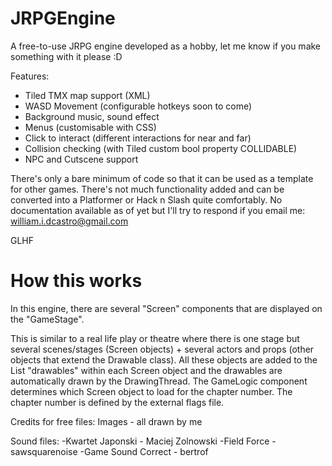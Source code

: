 # JRPGEngine
A free-to-use JRPG engine developed as a hobby, let me know if you make something with it please :D

Features:
- Tiled TMX map support (XML)
- WASD Movement (configurable hotkeys soon to come)
- Background music, sound effect
- Menus (customisable with CSS)
- Click to interact (different interactions for near and far)
- Collision checking (with Tiled custom bool property COLLIDABLE)
- NPC and Cutscene support

There's only a bare minimum of code so that it can be used as a template for other games. There's not much functionality added and can be converted into a Platformer or Hack n Slash quite comfortably.
No documentation available as of yet but I'll try to respond if you email me: william.i.dcastro@gmail.com

GLHF

# How this works
In this engine, there are several "Screen" components that are displayed on the "GameStage". 

This is similar to a real life play or theatre where there is one stage but several scenes/stages (Screen objects) + several actors and props (other objects that extend the Drawable class). All these objects are added to the List "drawables" within each Screen object and the drawables are automatically drawn by the DrawingThread. The GameLogic component determines which Screen object to load for the chapter number. The chapter number is defined by the external flags file.

Credits for free files:
Images - all drawn by me

Sound files:
-Kwartet Japonski - Maciej Zolnowski
-Field Force - sawsquarenoise
-Game Sound Correct - bertrof
